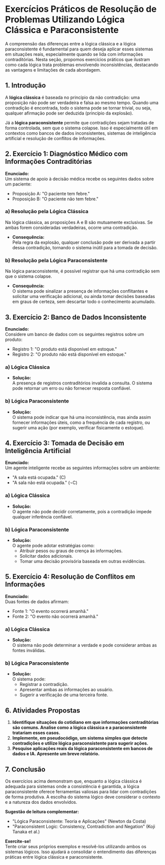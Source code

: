 # Exercícios Práticos de Resolução de Problemas Utilizando Lógica Clássica e Paraconsistente

A compreensão das diferenças entre a lógica clássica e a lógica paraconsistente é fundamental para quem deseja aplicar esses sistemas em situações reais, especialmente quando se lida com informações contraditórias. Nesta seção, propomos exercícios práticos que ilustram como cada lógica trata problemas envolvendo inconsistências, destacando as vantagens e limitações de cada abordagem.



## 1. Introdução

A **lógica clássica** é baseada no princípio da não contradição: uma proposição não pode ser verdadeira e falsa ao mesmo tempo. Quando uma contradição é encontrada, todo o sistema pode se tornar trivial, ou seja, qualquer afirmação pode ser deduzida (princípio da explosão).

Já a **lógica paraconsistente** permite que contradições sejam tratadas de forma controlada, sem que o sistema colapse. Isso é especialmente útil em contextos como bancos de dados inconsistentes, sistemas de inteligência artificial e resolução de conflitos de informações.



## 2. Exercício 1: Diagnóstico Médico com Informações Contraditórias

**Enunciado:**  
Um sistema de apoio à decisão médica recebe os seguintes dados sobre um paciente:

- Proposição A: "O paciente tem febre."
- Proposição B: "O paciente não tem febre."

### a) Resolução pela Lógica Clássica

Na lógica clássica, as proposições A e B são mutuamente exclusivas. Se ambas forem consideradas verdadeiras, ocorre uma contradição.

- **Consequência:**  
  Pela regra da explosão, qualquer conclusão pode ser derivada a partir dessa contradição, tornando o sistema inútil para a tomada de decisão.

### b) Resolução pela Lógica Paraconsistente

Na lógica paraconsistente, é possível registrar que há uma contradição sem que o sistema colapse.

- **Consequência:**  
  O sistema pode sinalizar a presença de informações conflitantes e solicitar uma verificação adicional, ou ainda tomar decisões baseadas em graus de certeza, sem descartar todo o conhecimento acumulado.



## 3. Exercício 2: Banco de Dados Inconsistente

**Enunciado:**  
Considere um banco de dados com os seguintes registros sobre um produto:

- Registro 1: "O produto está disponível em estoque."
- Registro 2: "O produto não está disponível em estoque."

### a) Lógica Clássica

- **Solução:**  
  A presença de registros contraditórios invalida a consulta. O sistema pode retornar um erro ou não fornecer resposta confiável.

### b) Lógica Paraconsistente

- **Solução:**  
  O sistema pode indicar que há uma inconsistência, mas ainda assim fornecer informações úteis, como a frequência de cada registro, ou sugerir uma ação (por exemplo, verificar fisicamente o estoque).



## 4. Exercício 3: Tomada de Decisão em Inteligência Artificial

**Enunciado:**  
Um agente inteligente recebe as seguintes informações sobre um ambiente:

- "A sala está ocupada." (C)
- "A sala não está ocupada." (¬C)

### a) Lógica Clássica

- **Solução:**  
  O agente não pode decidir corretamente, pois a contradição impede qualquer inferência confiável.

### b) Lógica Paraconsistente

- **Solução:**  
  O agente pode adotar estratégias como:
  - Atribuir pesos ou graus de crença às informações.
  - Solicitar dados adicionais.
  - Tomar uma decisão provisória baseada em outras evidências.



## 5. Exercício 4: Resolução de Conflitos em Informações

**Enunciado:**  
Duas fontes de dados afirmam:

- Fonte 1: "O evento ocorrerá amanhã."
- Fonte 2: "O evento não ocorrerá amanhã."

### a) Lógica Clássica

- **Solução:**  
  O sistema não pode determinar a verdade e pode considerar ambas as fontes inválidas.

### b) Lógica Paraconsistente

- **Solução:**  
  O sistema pode:
  - Registrar a contradição.
  - Apresentar ambas as informações ao usuário.
  - Sugerir a verificação de uma terceira fonte.



## 6. Atividades Propostas

1. **Identifique situações do cotidiano em que informações contraditórias são comuns. Analise como a lógica clássica e a paraconsistente tratariam esses casos.**
2. **Implemente, em pseudocódigo, um sistema simples que detecte contradições e utilize lógica paraconsistente para sugerir ações.**
3. **Pesquise aplicações reais da lógica paraconsistente em bancos de dados e IA. Apresente um breve relatório.**



## 7. Conclusão

Os exercícios acima demonstram que, enquanto a lógica clássica é adequada para sistemas onde a consistência é garantida, a lógica paraconsistente oferece ferramentas valiosas para lidar com contradições de forma produtiva. A escolha do sistema lógico deve considerar o contexto e a natureza dos dados envolvidos.



**Sugestão de leitura complementar:**  
- "Lógica Paraconsistente: Teoria e Aplicações" (Newton da Costa)
- "Paraconsistent Logic: Consistency, Contradiction and Negation" (Koji Tanaka et al.)



**Exercite-se!**  
Tente criar seus próprios exemplos e resolvê-los utilizando ambos os sistemas lógicos. Isso ajudará a consolidar o entendimento das diferenças práticas entre lógica clássica e paraconsistente.